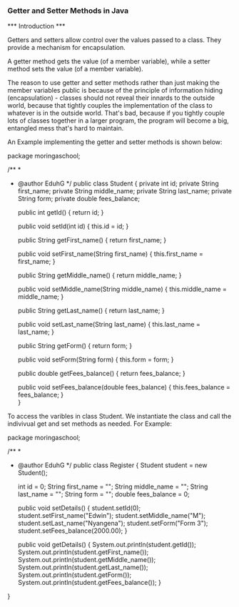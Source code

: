 ### Getter and Setter Methods in Java

*** Introduction ***

Getters and setters allow control over the values passed to a class. They provide a mechanism for encapsulation.

A getter method gets the value (of a member variable), while a setter method sets the value (of a member variable).

The reason to use getter and setter methods rather than just making the member variables public is because of the principle of information hiding (encapsulation) - classes should not reveal their innards to the outside world, because that tightly couples the implementation of the class to whatever is in the outside world. That's bad, because if you tightly couple lots of classes together in a larger program, the program will become a big, entangled mess that's hard to maintain.

An Example implementing the getter and setter methods is shown below:

package moringaschool;

/**
 *
 * @author EduhG
 */
public class Student {
    private int id;
    private String first_name;
    private String middle_name;
    private String last_name;
    private String form;
    private double fees_balance;

    public int getId() {
        return id;
    }

    public void setId(int id) {
        this.id = id;
    }

    public String getFirst_name() {
        return first_name;
    }

    public void setFirst_name(String first_name) {
        this.first_name = first_name;
    }

    public String getMiddle_name() {
        return middle_name;
    }

    public void setMiddle_name(String middle_name) {
        this.middle_name = middle_name;
    }

    public String getLast_name() {
        return last_name;
    }

    public void setLast_name(String last_name) {
        this.last_name = last_name;
    }

    public String getForm() {
        return form;
    }

    public void setForm(String form) {
        this.form = form;
    }

    public double getFees_balance() {
        return fees_balance;
    }

    public void setFees_balance(double fees_balance) {
        this.fees_balance = fees_balance;
    }  
}


To access the varibles in class Student. We instantiate the class and call the indivivual get and set methods as needed. For Example:

package moringaschool;

/**
 *
 * @author EduhG
 */
public class Register {
    Student student = new Student();
    
    int id = 0;
    String first_name = "";
    String middle_name = "";
    String last_name = "";
    String form = "";
    double fees_balance = 0;
    
    public void setDetails() {
        student.setId(0);
        student.setFirst_name("Edwin");
        student.setMiddle_name("M");
        student.setLast_name("Nyangena");
        student.setForm("Form 3");
        student.setFees_balance(2000.00);
    }
    
    public void getDetails() {
        System.out.println(student.getId());
        System.out.println(student.getFirst_name());
        System.out.println(student.getMiddle_name());
        System.out.println(student.getLast_name());
        System.out.println(student.getForm());
        System.out.println(student.getFees_balance());
    }
    
}



